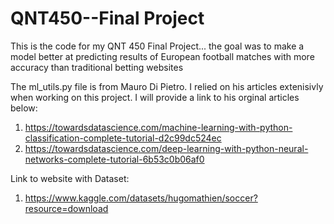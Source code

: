 # QNT450--Final Project
This is the code for my QNT 450 Final Project... the goal was to make a model better at predicting results of European football matches with more accuracy 
than traditional betting websites

The ml_utils.py file is from Mauro Di Pietro. I relied on his articles extenisivly when working on this project. I will provide a link to his orginal articles below:
1. https://towardsdatascience.com/machine-learning-with-python-classification-complete-tutorial-d2c99dc524ec
2. https://towardsdatascience.com/deep-learning-with-python-neural-networks-complete-tutorial-6b53c0b06af0

Link to website with Dataset:
1. https://www.kaggle.com/datasets/hugomathien/soccer?resource=download
